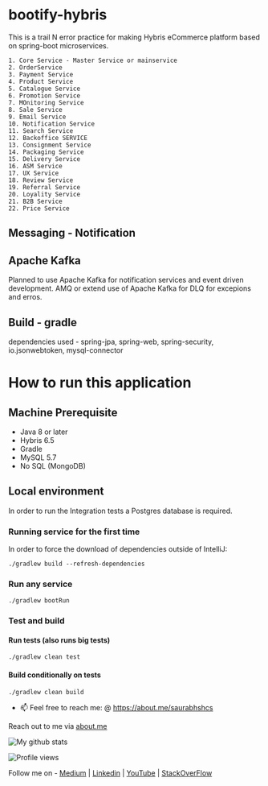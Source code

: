 # bootify-hybris
This is a trail N error practice for making Hybris eCommerce platform based on spring-boot microservices.

~~~
1. Core Service - Master Service or mainservice
2. OrderService
3. Payment Service
4. Product Service
5. Catalogue Service
6. Promotion Service
7. MOnitoring Service
8. Sale Service
9. Email Service
10. Notification Service
11. Search Service
12. Backoffice SERVICE
13. Consignment Service
14. Packaging Service
15. Delivery Service
16. ASM Service
17. UX Service
18. Review Service
19. Referral Service
20. Loyality Service
21. B2B Service
22. Price Service
~~~
## Messaging - Notification

## Apache Kafka
 Planned to use Apache Kafka for notification services and event driven development.
 AMQ or extend use of Apache Kafka for DLQ for excepions and erros.
 

## Build - gradle
dependencies used - spring-jpa, spring-web, spring-security, io.jsonwebtoken, mysql-connector

# How to run this application

## Machine Prerequisite
- Java 8 or later
- Hybris 6.5
- Gradle
- MySQL 5.7
- No SQL (MongoDB)

## Local environment

In order to run the Integration tests a Postgres database is required.

### Running service for the first time
In order to force the download of dependencies outside of IntelliJ:

`./gradlew build --refresh-dependencies`

### Run any service

`./gradlew bootRun`

### Test and build

#### Run tests (also runs big tests)
`./gradlew clean test`

#### Build conditionally on tests
`./gradlew clean build`  

- 📫 Feel free to reach me: @ https://about.me/saurabhshcs

Reach out to me via [about.me](https://about.me/saurabhshcs)

![My github stats](https://github-readme-stats.vercel.app/api?username=saurabhshcs&show_icons=true)


![Profile views](https://komarev.com/ghpvc/?username=saurabhshcs)



Follow me on - [Medium](https://saurabhshcs.medium.com) | [Linkedin](https://www.linkedin.com/in/saurabhshcs/) | [YouTube](https://www.youtube.com/channel/UCSQqjPw7_tfx1Ie4yYHbcxQ?pbjreload=102) | [StackOverFlow](https://stackoverflow.com/users/10719720/saurabhshcs?tab=profile)

